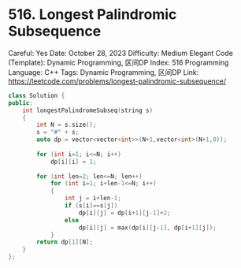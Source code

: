 # 516. Longest Palindromic Subsequence

Careful: Yes
Date: October 28, 2023
Difficulty: Medium
Elegant Code (Template): Dynamic Programming, 区间DP
Index: 516
Programming Language: C++
Tags: Dynamic Programming, 区间DP
Link: https://leetcode.com/problems/longest-palindromic-subsequence/

```cpp
class Solution {
public:
    int longestPalindromeSubseq(string s) 
    {
        int N = s.size();
        s = "#" + s;
        auto dp = vector<vector<int>>(N+1,vector<int>(N+1,0));
        
        for (int i=1; i<=N; i++)
            dp[i][i] = 1;
        
        for (int len=2; len<=N; len++)
            for (int i=1; i+len-1<=N; i++)
            {                
                int j = i+len-1;
                if (s[i]==s[j])
                    dp[i][j] = dp[i+1][j-1]+2;
                else
                    dp[i][j] = max(dp[i][j-1], dp[i+1][j]);
            }
        return dp[1][N];
    }
};
```